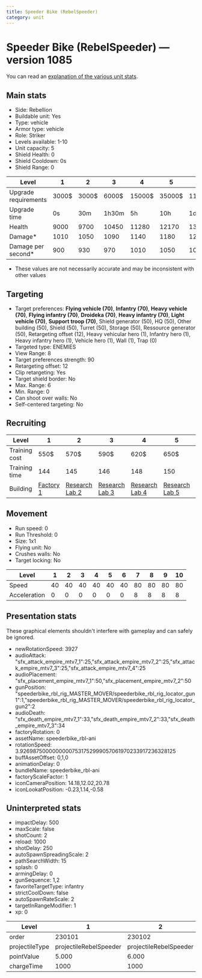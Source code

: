 ```yaml
---
title: Speeder Bike (RebelSpeeder)
category: unit
---
```


# Speeder Bike (RebelSpeeder) — version 1085

You can read an [explanation  of the various unit stats](unitexplained.md).

## Main stats

  * Side: Rebellion
  * Buildable unit: Yes
  * Type: vehicle
  * Armor type: vehicle
  * Role: Striker
  * Levels available: 1-10
  * Unit capacity: 5
  * Shield Health: 0
  * Shield Cooldown: 0s
  * Shield Range: 0

|Level               |1    |2    |3    |4     |5     |6      |7      |8      |9       |10      |
|--------------------|-----|-----|-----|------|------|-------|-------|-------|--------|--------|
|Upgrade requirements|3000$|3000$|6000$|15000$|35000$|115000$|175000$|350000$|1000000$|2000000$|
|Upgrade time        |0s   |30m  |1h30m|5h    |10h   |1d12h  |2d12h  |4d     |6d      |1w2d    |
|Health              |9000 |9700 |10450|11280 |12170 |13140  |14210  |15360  |16620   |18000   |
|Damage*             |1010 |1050 |1090 |1140  |1180  |1230   |1280   |1330   |1380    |1440    |
|Damage per second*  |900  |930  |970  |1010  |1050  |1090   |1460   |1520   |1580    |1650    |

* These values are not necessarily accurate and may be inconsistent with other values

## Targeting

  * Target preferences: **Flying vehicle (70)**, **Infantry (70)**, **Heavy vehicle (70)**, **Flying infantry (70)**, **Droideka (70)**, **Heavy infantry (70)**, **Light vehicle (70)**, **Support troop (70)**, Shield generator (50), HQ (50), Other building (50), Shield (50), Turret (50), Storage (50), Ressource generator (50), Retargeting offset (12), Heavy vehicular hero (1), Infantry hero (1), Heavy infantry hero (1), Vehicle hero (1), Wall (1), Trap (0)
  * Targeted type: ENEMIES
  * View Range: 8
  * Target preferences strength: 90
  * Retargeting offset: 12
  * Clip retargeting: Yes
  * Target shield border: No
  * Max. Range: 6
  * Min. Range: 0
  * Can shoot over walls: No
  * Self-centered targeting: No

## Recruiting

|Level        |1                             |2                                     |3                                     |4                                     |5                                     |6                                     |7                                     |8                                     |9                                     |10                                     |
|-------------|------------------------------|--------------------------------------|--------------------------------------|--------------------------------------|--------------------------------------|--------------------------------------|--------------------------------------|--------------------------------------|--------------------------------------|---------------------------------------|
|Training cost|550$                          |570$                                  |590$                                  |620$                                  |650$                                  |750$                                  |850$                                  |1000$                                 |1050$                                 |1150$                                  |
|Training time|144                           |145                                   |146                                   |148                                   |150                                   |156                                   |162                                   |168                                   |174                                   |180                                    |
|Building     |[Factory 1](rebelFactory.html)|[Research Lab 2](rebelOffenseLab.html)|[Research Lab 3](rebelOffenseLab.html)|[Research Lab 4](rebelOffenseLab.html)|[Research Lab 5](rebelOffenseLab.html)|[Research Lab 6](rebelOffenseLab.html)|[Research Lab 7](rebelOffenseLab.html)|[Research Lab 8](rebelOffenseLab.html)|[Research Lab 9](rebelOffenseLab.html)|[Research Lab 10](rebelOffenseLab.html)|

## Movement

  * Run speed: 0
  * Run Threshold: 0
  * Size: 1x1
  * Flying unit: No
  * Crushes walls: No
  * Target locking: No

|Level       |1 |2 |3 |4 |5 |6 |7 |8 |9 |10|
|------------|--|--|--|--|--|--|--|--|--|--|
|Speed       |40|40|40|40|40|40|80|80|80|80|
|Acceleration|0 |0 |0 |0 |0 |0 |8 |8 |8 |8 |

## Presentation stats

These graphical elements shouldn't interfere with gameplay and can safely be ignored.

  * newRotationSpeed: 3927
  * audioAttack: "sfx_attack_empire_mtv7_1":25,"sfx_attack_empire_mtv7_2":25,"sfx_attack_empire_mtv7_3":25,"sfx_attack_empire_mtv7_4":25
  * audioPlacement: "sfx_placement_empire_mtv7_1":50,"sfx_placement_empire_mtv7_2":50
  * gunPosition: "speederbike_rbl_rig_MASTER_MOVER/speederbike_rbl_rig_locator_gun1":1,"speederbike_rbl_rig_MASTER_MOVER/speederbike_rbl_rig_locator_gun2":2
  * audioDeath: "sfx_death_empire_mtv7_1":33,"sfx_death_empire_mtv7_2":33,"sfx_death_empire_mtv7_3":34
  * factoryRotation: 0
  * assetName: speederbike_rbl-ani
  * rotationSpeed: 3.92698750000000007531752999057061970233917236328125
  * buffAssetOffset: 0,1,0
  * animationDelay: 0
  * bundleName: speederbike_rbl-ani
  * factoryScaleFactor: 1
  * iconCameraPosition: 14.18,12.02,20.78
  * iconLookatPosition: -0.23,1.14,-0.58

## Uninterpreted stats

  * impactDelay: 500
  * maxScale: false
  * shotCount: 2
  * reload: 1000
  * shotDelay: 250
  * autoSpawnSpreadingScale: 2
  * pathSearchWidth: 15
  * splash: 0
  * armingDelay: 0
  * gunSequence: 1,2
  * favoriteTargetType: infantry
  * strictCoolDown: false
  * autoSpawnRateScale: 2
  * targetInRangeModifier: 1
  * xp: 0

|Level         |1                     |2                     |3                     |4                     |5                     |6                     |7                            |8                            |9                            |10                           |
|--------------|----------------------|----------------------|----------------------|----------------------|----------------------|----------------------|-----------------------------|-----------------------------|-----------------------------|-----------------------------|
|order         |230101                |230102                |230103                |230104                |230105                |230106                |230107                       |230108                       |230109                       |230110                       |
|projectileType|projectileRebelSpeeder|projectileRebelSpeeder|projectileRebelSpeeder|projectileRebelSpeeder|projectileRebelSpeeder|projectileRebelSpeeder|projectileRebelSpeederUpgrade|projectileRebelSpeederUpgrade|projectileRebelSpeederUpgrade|projectileRebelSpeederUpgrade|
|pointValue    |5.000                 |6.000                 |7.000                 |8.000                 |9.000                 |10.000                |11.000                       |12.000                       |13.000                       |15.000                       |
|chargeTime    |1000                  |1000                  |1000                  |1000                  |1000                  |1000                  |500                          |500                          |500                          |500                          |

